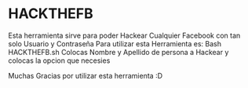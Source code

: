 # HACKTHEFB
Esta herramienta sirve para poder Hackear Cualquier Facebook con tan solo Usuario y Contraseña
Para utilizar esta Herramienta es:
Bash HACKTHEFB.sh 
Colocas Nombre y Apellido de persona a Hackear
y colocas la opcion que necesies

Muchas Gracias por utilizar esta herramienta :D
